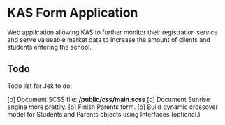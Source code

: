 # KAS Form Application
Web application allowing KAS to further monitor their registration service and serve 
valueable market data to increase the amount of clients and students entering the school.

## Todo
Todo list for Jek to do:

[o] Document SCSS file: **/public/css/main.scss**
[o] Document Sunrise engine more prettily.
[o] Finish Parents form.
[o] Build dynamic crossover model for Students and Parents objects using Interfaces (optional.) 
